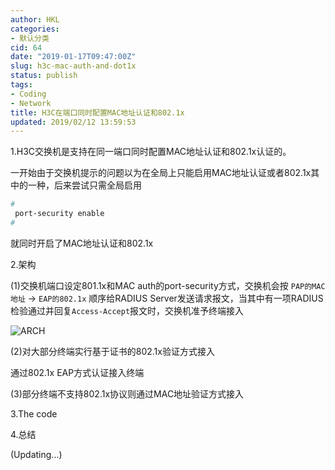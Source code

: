 ```yaml
---
author: HKL
categories:
- 默认分类
cid: 64
date: "2019-01-17T09:47:00Z"
slug: h3c-mac-auth-and-dot1x
status: publish
tags:
- Coding
- Network
title: H3C在端口同时配置MAC地址认证和802.1x
updated: 2019/02/12 13:59:53
---
```



1.H3C交换机是支持在同一端口同时配置MAC地址认证和802.1x认证的。

一开始由于交换机提示的问题以为在全局上只能启用MAC地址认证或者802.1x其中的一种，后来尝试只需全局启用
   
```bash
#
 port-security enable
#
```

就同时开启了MAC地址认证和802.1x

2.架构

(1)交换机端口设定801.1x和MAC auth的port-security方式，交换机会按 `PAP的MAC地址` -> `EAP的802.1x` 顺序给RADIUS Server发送请求报文，当其中有一项RADIUS检验通过并回复`Access-Accept`报文时，交换机准予终端接入


<!--more-->


![ARCH](https://img.ppuu.org/img/2019/01/20190101.png "ARCH")

(2)对大部分终端实行基于证书的802.1x验证方式接入

通过802.1x EAP方式认证接入终端

(3)部分终端不支持802.1x协议则通过MAC地址验证方式接入



3.The code


4.总结


(Updating...)
